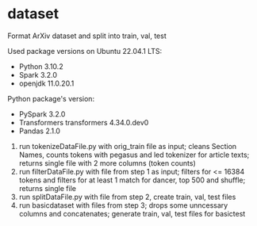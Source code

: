 # dataset
Format ArXiv dataset and split into train, val, test

Used package versions on Ubuntu 22.04.1 LTS:
- Python 3.10.2
- Spark 3.2.0
- openjdk 11.0.20.1
  
Python package's version:
- PySpark 3.2.0
- Transformers transformers 4.34.0.dev0
- Pandas 2.1.0

1. run tokenizeDataFile.py with orig_train file as input; cleans Section Names, counts tokens with pegasus and led tokenizer for article texts; returns single file with 2 more columns (token counts)
2. run filterDataFile.py with file from step 1 as input; filters for <= 16384 tokens and filters for at least 1 match for dancer, top 500 and shuffle; returns single file
3. run splitDataFile.py with file from step 2, create train, val, test files
4. run basicdataset with files from step 3; drops some unncessary columns and concatenates; generate train, val, test files for basictest

